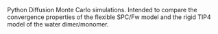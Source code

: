 Python Diffusion Monte Carlo simulations. Intended to compare the convergence properties of the flexible SPC/Fw model and the rigid TIP4 model of the water dimer/monomer. 
